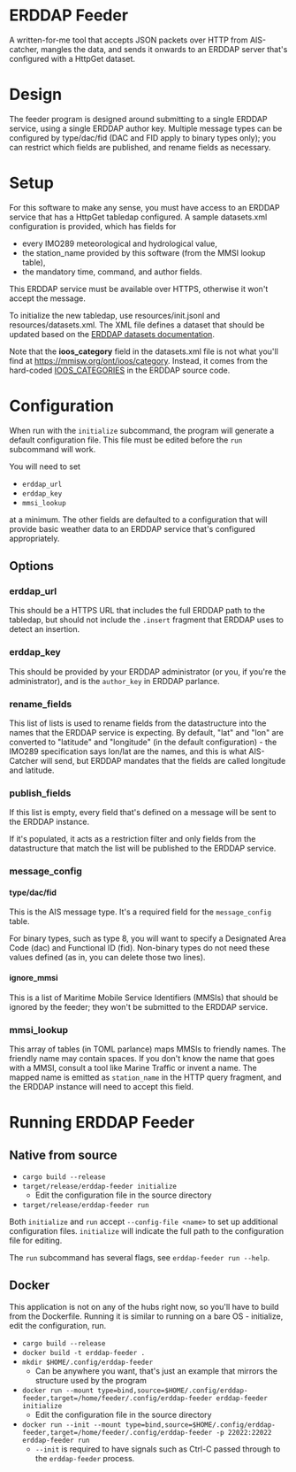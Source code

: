 # ERDDAP Feeder

A written-for-me tool that accepts JSON packets over HTTP from AIS-catcher, mangles the data, and sends it onwards to an ERDDAP server that's configured with a HttpGet dataset.

# Design

The feeder program is designed around submitting to a single ERDDAP service, using a single ERDDAP author key. Multiple message types can be configured by type/dac/fid (DAC and FID apply to binary types only); you can restrict which fields are published, and rename fields as necessary.

# Setup

For this software to make any sense, you must have access to an ERDDAP service that has a HttpGet tabledap configured. A sample datasets.xml configuration is provided, which has fields for

* every IMO289 meteorological and hydrological value,
* the station_name provided by this software (from the MMSI lookup table),
* the mandatory time, command, and author fields.

This ERDDAP service must be available over HTTPS, otherwise it won't accept the message.

To initialize the new tabledap, use resources/init.jsonl and resources/datasets.xml. The XML file defines a dataset that should be updated based on the [ERDDAP datasets documentation](https://coastwatch.pfeg.noaa.gov/erddap/download/setupDatasetsXml.html).

Note that the **ioos_category** field in the datasets.xml file is not what you'll find at https://mmisw.org/ont/ioos/category. Instead, it comes from the hard-coded [IOOS_CATEGORIES](https://github.com/ERDDAP/erddap/blob/main/WEB-INF/classes/gov/noaa/pfel/erddap/variable/EDV.java) in the ERDDAP source code.

# Configuration

When run with the `initialize` subcommand, the program will generate a default configuration file. This file must be edited before the `run` subcommand will work.

You will need to set

* `erddap_url`
* `erddap_key`
* `mmsi_lookup`

at a minimum. The other fields are defaulted to a configuration that will provide basic weather data to an ERDDAP service that's configured appropriately.

## Options

### erddap_url

This should be a HTTPS URL that includes the full ERDDAP path to the tabledap, but should not include the `.insert` fragment that ERDDAP uses to detect an insertion.

### erddap_key

This should be provided by your ERDDAP administrator (or you, if you're the administrator), and is the `author_key` in ERDDAP parlance.

### rename_fields

This list of lists is used to rename fields from the datastructure into the names that the ERDDAP service is expecting. By default, "lat" and "lon" are converted to "latitude" and "longitude" (in the default configuration) - the IMO289 specification says lon/lat are the names, and this is what AIS-Catcher will send, but ERDDAP mandates that the fields are called longitude and latitude.

### publish_fields

If this list is empty, every field that's defined on a message will be sent to the ERDDAP instance.

If it's populated, it acts as a restriction filter and only fields from the datastructure that match the list will be published to the ERDDAP service.

### message_config
#### type/dac/fid

This is the AIS message type. It's a required field for the `message_config` table.

For binary types, such as type 8, you will want to specify a Designated Area Code (dac) and Functional ID (fid). Non-binary types do not need these values defined (as in, you can delete those two lines).

#### ignore_mmsi

This is a list of Maritime Mobile Service Identifiers (MMSIs) that should be ignored by the feeder; they won't be submitted to the ERDDAP service.

### mmsi_lookup

This array of tables (in TOML parlance) maps MMSIs to friendly names. The friendly name may contain spaces. If you don't know the name that goes with a MMSI, consult a tool like Marine Traffic or invent a name. The mapped name is emitted as `station_name` in the HTTP query fragment, and the ERDDAP instance will need to accept this field.

# Running ERDDAP Feeder

## Native from source

* `cargo build --release`
* `target/release/erddap-feeder initialize`
  * Edit the configuration file in the source directory
* `target/release/erddap-feeder run`

Both `initialize` and `run` accept `--config-file <name>` to set up additional configuration files. `initialize` will indicate the full path to the configuration file for editing.

The `run` subcommand has several flags, see `erddap-feeder run --help`.

## Docker

This application is not on any of the hubs right now, so you'll have to build from the Dockerfile. Running it is similar to running on a bare OS - initialize, edit the configuration, run.

* `cargo build --release`
* `docker build -t erddap-feeder .`
* `mkdir $HOME/.config/erddap-feeder`
  * Can be anywhere you want, that's just an example that mirrors the structure used by the program
* `docker run --mount type=bind,source=$HOME/.config/erddap-feeder,target=/home/feeder/.config/erddap-feeder erddap-feeder initialize`
  * Edit the configuration file in the source directory
* `docker run --init --mount type=bind,source=$HOME/.config/erddap-feeder,target=/home/feeder/.config/erddap-feeder -p 22022:22022 erddap-feeder run`
  * `--init` is required to have signals such as Ctrl-C passed through to the `erddap-feeder` process.
